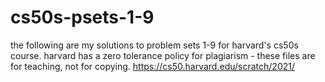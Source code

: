 # cs50s-psets-1-9
the following are my solutions to problem sets 1-9 for harvard's cs50s course. harvard has a zero tolerance policy for plagiarism - these files are for teaching, not for copying.
https://cs50.harvard.edu/scratch/2021/ 
